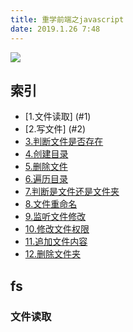 ```yaml
---
title: 重学前端之javascript
date: 2019.1.26 7:48
---
```


<div><!-- more--></div>

![](https://s10.mogucdn.com/mlcdn/c45406/190126_8a726dgd4g8iji32ic9g5fi8ged80_599x308.png)


## 索引

* [1.文件读取] (#1)
* [2.写文件] (#2)
* [3.判断文件是否存在](#3)
* [4.创建目录](#4)
* [5.删除文件](#5)
* [6.遍历目录](#6)
* [7.判断是文件还是文件夹](#7)
* [8.文件重命名](#8)
* [9.监听文件修改](#9)
* [10.修改文件权限](#10)
* [11.追加文件内容](#11)
* [12.删除文件夹](#12)





## fs

<h3 id="1">文件读取</h3>


